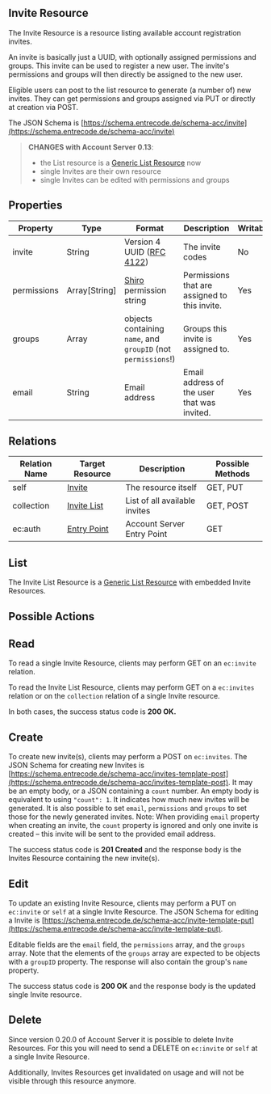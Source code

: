 ## Invite Resource

The Invite Resource is a resource listing available account registration invites.

An invite is basically just a UUID, with optionally assigned permissions and groups. 
This invite can be used to register a new user. The invite's permissions and groups will then directly be assigned to the new user.

Eligible users can post to the list resource to generate (a number of) new invites. They can get permissions and groups assigned via PUT or directly at creation via POST.

The JSON Schema is [https://schema.entrecode.de/schema-acc/invite](https://schema.entrecode.de/schema-acc/invite)

> **CHANGES with Account Server 0.13**:
> 
> - the List resource is a [Generic List Resource](/#generic-list-resources) now
> - single Invites are their own resource
> - single Invites can be edited with permissions and groups

## Properties

| Property | Type | Format | Description | Writable |
|----------|------|--------|-------------|----------|
| invite| String | Version 4 UUID ([RFC 4122](http://tools.ietf.org/html/rfc4122))| The invite codes | No |
|permissions   |Array[String]|[Shiro](https://www.npmjs.com/package/shiro-trie) permission string|Permissions that are assigned to this invite. |Yes|
|groups        |Array|objects containing `name`, and `groupID` (not `permissions`!)| Groups this invite is assigned to. | Yes|
|email         |String|Email address|Email address of the user that was invited. | Yes |


## Relations

| Relation Name | Target Resource | Description |Possible Methods |
|---------------|-----------------|-------------|-----------------|
| self          | [Invite](#)| The resource itself | GET, PUT |
| collection    | [Invite List](#list)| List of all available invites | GET, POST |
| ec:auth       | [Entry Point](./auth/#entry-point)| Account Server Entry Point | GET |

## List

The Invite List Resource is a [Generic List Resource](/#generic-list-resources) with embedded Invite Resources.


## Possible Actions

## Read

To read a single Invite Resource, clients may perform GET on an `ec:invite` relation.

To read the Invite List Resource, clients may perform GET on a `ec:invites` relation or on the `collection` relation of a single Invite resource.

In both cases, the success status code is **200 OK.**

## Create

To create new invite(s), clients may perform a POST on `ec:invites`. The JSON Schema for creating new Invites is [https://schema.entrecode.de/schema-acc/invites-template-post](https://schema.entrecode.de/schema-acc/invites-template-post). It may be an empty body, or a JSON containing a `count` number. An empty body is equivalent to using `"count": 1`. It indicates how much new invites will be generated. It is also possible to set `email`, `permissions` and `groups` to set those for the newly generated invites. Note: When providing `email` property when creating an invite, the `count` property is ignored and only one invite is created – this invite will be sent to the provided email address.

The success status code is **201 Created** and the response body is the Invites Resource containing the new invite(s).

## Edit

To update an existing Invite Resource, clients may perform a PUT on `ec:invite` or `self` at a single Invite Resource. The JSON Schema for editing a Invite is [https://schema.entrecode.de/schema-acc/invite-template-put](https://schema.entrecode.de/schema-acc/invite-template-put). 

Editable fields are the `email` field, the `permissions` array, and the `groups` array. Note that the elements of the `groups` array are expected to be objects with a `groupID` property. The response will also contain the group's `name` property.

The success status code is **200 OK** and the response body is the updated single Invite resource.

## Delete

Since version 0.20.0 of Account Server it is possible to delete Invite Resources. For this you will need to send a DELETE on `ec:invite` or `self` at a single Invite Resource.

Additionally, Invites Resources get invalidated on usage and will not be visible through this resource anymore.
